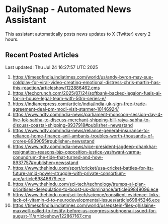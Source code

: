 # DailySnap - Automated News Assistant

This assistant automatically posts news updates to X (Twitter) every 2 hours.

## Recent Posted Articles

Last updated: Thu Jul 24 16:27:57 UTC 2025

1. https://timesofindia.indiatimes.com/world/us/andy-byron-may-sue-coldplay-for-viral-video-creating-emotional-distress-chris-martin-has-this-reaction/articleshow/122886462.cms
2. https://techcrunch.com/2025/07/24/softbank-backed-legalon-fuels-ai-for-in-house-legal-team-with-50m-series-e/
3. https://indianexpress.com/article/india/india-uk-sign-free-trade-agreement-deal-pm-modi-visit-starmer-10146924/
4. https://www.ndtv.com/india-news/parliament-monsoon-session-day-4-live-lok-sabha-to-discuss-merchant-shipping-bill-rajya-sabha-to-discuss-coastal-shipping-8937918#publisher=newsstand
5. https://www.ndtv.com/india-news/reliance-general-insurance-to-reliance-home-finance-anil-ambanis-troubles-worth-thousands-of-crores-8939055#publisher=newsstand
6. https://www.ndtv.com/india-news/vice-president-jagdeep-dhankhar-resignation-reasons-bjp-opposition-justice-yashwant-varma-conundrum-the-tide-that-turned-and-how-8937757#publisher=newsstand
7. https://www.thehindu.com/sport/cricket/usa-cricket-battles-for-its-future-amid-power-struggle-with-private-consortium-ace/article69846679.ece
8. https://www.thehindu.com/sci-tech/technology/trumps-ai-plan-prioritises-deregulation-to-boost-us-dominance/article69849096.ece
9. https://www.thehindu.com/sci-tech/science/consilient-evidence-links-lack-of-vitamin-d-to-neurodevelopmental-issues/article69845246.ece
10. https://timesofindia.indiatimes.com/world/us/epstein-files-ghislaine-maxwell-called-to-testify-before-us-congress-subpoena-issued-for-august-11/articleshow/122867167.cms
